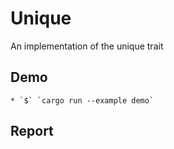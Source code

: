 # Unique

An implementation of the unique trait

## Demo
	* `$` `cargo run --example demo`

## Report
